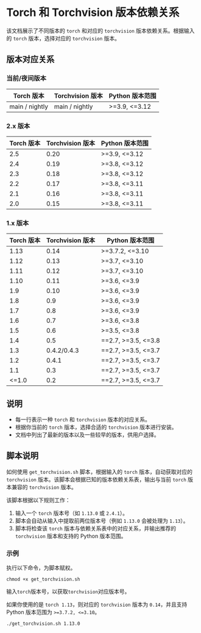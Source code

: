 # Torch 和 Torchvision 版本依赖关系

该文档展示了不同版本的 `torch` 和对应的 `torchvision` 版本依赖关系。根据输入的 `torch` 版本，选择对应的 `torchvision` 版本。

## 版本对应关系

### 当前/夜间版本

| Torch 版本      | Torchvision 版本 | Python 版本范围       |
|-----------------|------------------|-----------------------|
| main / nightly  | main / nightly   | >=3.9, <=3.12         |

### 2.x 版本

| Torch 版本 | Torchvision 版本 | Python 版本范围       |
|------------|------------------|-----------------------|
| 2.5        | 0.20             | >=3.9, <=3.12         |
| 2.4        | 0.19             | >=3.8, <=3.12         |
| 2.3        | 0.18             | >=3.8, <=3.12         |
| 2.2        | 0.17             | >=3.8, <=3.11         |
| 2.1        | 0.16             | >=3.8, <=3.11         |
| 2.0        | 0.15             | >=3.8, <=3.11         |

### 1.x 版本

| Torch 版本 | Torchvision 版本 | Python 版本范围       |
|------------|------------------|-----------------------|
| 1.13       | 0.14             | >=3.7.2, <=3.10       |
| 1.12       | 0.13             | >=3.7, <=3.10         |
| 1.11       | 0.12             | >=3.7, <=3.10         |
| 1.10       | 0.11             | >=3.6, <=3.9          |
| 1.9        | 0.10             | >=3.6, <=3.9          |
| 1.8        | 0.9              | >=3.6, <=3.9          |
| 1.7        | 0.8              | >=3.6, <=3.9          |
| 1.6        | 0.7              | >=3.6, <=3.8          |
| 1.5        | 0.6              | >=3.5, <=3.8          |
| 1.4        | 0.5              | ==2.7, >=3.5, <=3.8   |
| 1.3        | 0.4.2/0.4.3      | ==2.7, >=3.5, <=3.7   |
| 1.2        | 0.4.1            | ==2.7, >=3.5, <=3.7   |
| 1.1        | 0.3              | ==2.7, >=3.5, <=3.7   |
| <=1.0      | 0.2              | ==2.7, >=3.5, <=3.7   |

## 说明

- 每一行表示一种 `torch` 和 `torchvision` 版本的对应关系。
- 根据你当前的 `torch` 版本，选择合适的 `torchvision` 版本进行安装。
- 文档中列出了最新的版本以及一些较早的版本，供用户选择。

## 脚本说明

如何使用 `get_torchvision.sh` 脚本，根据输入的 `torch` 版本，自动获取对应的 `torchvision` 版本。该脚本会根据已知的版本依赖关系表，输出与当前 `torch` 版本兼容的 `torchvision` 版本。

该脚本根据以下规则工作：
1. 输入一个 `torch` 版本号（如 `1.13.0` 或 `2.4.1`）。
2. 脚本会自动从输入中提取前两位版本号（例如 `1.13.0` 会被处理为 `1.13`）。
3. 脚本将检查该 `torch` 版本与依赖关系表中的对应关系，并输出推荐的 `torchvision` 版本和支持的 Python 版本范围。

### 示例

执行以下命令，为脚本赋权。

```shell
chmod +x get_torchvision.sh
```

输入`torch`版本号，以获取`torchvision`对应版本号。

如果你使用的是 `torch 1.13`，则对应的 `torchvision` 版本为 `0.14`，并且支持 Python 版本范围为 `>=3.7.2, <=3.10`。

```shell
./get_torchvision.sh 1.13.0
```
